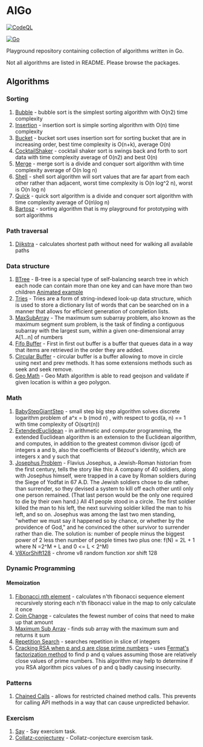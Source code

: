 # AlGo

[![CodeQL](https://github.com/bartossh/AlGo/actions/workflows/codeql.yml/badge.svg)](https://github.com/bartossh/AlGo/actions/workflows/codeql.yml)

[![Go](https://github.com/bartossh/AlGo/actions/workflows/go.yml/badge.svg)](https://github.com/bartossh/AlGo/actions/workflows/go.yml)

Playground repository containing collection of algorithms written in Go.

Not all algorithms are listed in README. Please browse the packages. 

## Algorithms

### Sorting

1. [Bubble](https://github.com/bartossh/AlGo/blob/main/bubblesort/bubblesort.go) - bubble sort is the simplest sorting algorithm with O(n2) time complexity
2. [Insertion](https://github.com/bartossh/AlGo/blob/main/insertionsort/insertionsort.go) - insertion sort is simple sorting algorithm with  O(n) time complexity
3. [Bucket](https://github.com/bartossh/AlGo/blob/main/bucketsort/bucketsort.go) - bucket sort uses insertion sort for sorting bucket that are in increasing order, best time complexity is O(n+k), average O(n)
4. [CocktailShaker](https://github.com/bartossh/AlGo/blob/main/cocktailshakersort/cocktailshakersort.go) - cocktail shaker sort is swings back and forth to sort data with time complexity average of 0(n2) and best 0(n)
5. [Merge](https://github.com/bartossh/AlGo/blob/main/mergesort/mergesort.go) - merge sort is a divide and conquer sort algorithm with time complexity average of O(n log n)
6. [Shell](https://github.com/bartossh/AlGo/blob/main/shellsort/shellsort.go) - shell sort algorithm will sort values that are far apart from each other rather than adjacent, worst time complexity is O(n log^2 n), worst is O(n log n)
7. [Quick](https://github.com/bartossh/AlGo/blob/main/quicksort/quicksort.go) - quick sort algorithm is a divide and conquer sort algorithm with time complexity average of O(n\log n)
8. [Bartosz](https://github.com/bartossh/AlGo/blob/main/bartoszsort/bartoszsort.go) - sorting algorithm that is my playground for prototyping with sort algorithms 

### Path traversal

1. [Dijkstra](https://github.com/bartossh/AlGo/blob/main/dijkstra/dijkstra.go) - calculates shortest path without need for walking all available paths


### Data structure
1. [BTree](https://github.com/bartossh/AlGo/blob/main/btree/btree.go) - B-tree is a special type of self-balancing search tree in which each node can contain more than one key and can have more than two children [Animated example](https://www.cs.usfca.edu/~galles/visualization/BTree.html)
2. [Tries](https://github.com/bartossh/AlGo/blob/main/tries/tries.go) - Tries are a form of string-indexed look-up data structure, which is used to store a dictionary list of words that can be searched on in a manner that allows for efficient generation of completion lists.
3. [MaxSubArray](https://github.com/bartossh/AlGo/blob/main/maximumsubarray/maximumsubarray.go) - The maximum sum subarray problem, also known as the maximum segment sum problem, is the task of finding a contiguous subarray with the largest sum, within a given one-dimensional array A[1...n] of numbers
4. [Fifo Buffer](https://github.com/bartossh/AlGo/blob/main/fifobuf/fifobuf.go) - First in first out buffer is a buffer that queues data in a way that items are retrieved in the order they are added.
5. [Circular Buffer](https://github.com/bartossh/AlGo/blob/main/circularbuf/circularbuf.go) - circular buffer is a buffer allowing to move in circle using next and prev methods. It has some extensions methods such as seek and seek remove.
6. [Geo Math](https://github.com/bartossh/AlGo/blob/main/geomath/geo.math.go) - Geo Math algorithm is able to read geojson and validate if given location is within a geo polygon.

### Math

1. [BabyStepGiantStep](https://github.com/bartossh/AlGo/blob/main/babystepgiantstep/babystepgiantstep.go) - small step big step algorithm solves discrete logarithm problem of a^x = b (mod n) , with respect to gcd(a, n) == 1 with time complexity of O(sqrt(n))
2. [ExtendedEuclidean](https://github.com/bartossh/AlGo/blob/main/extendedeuclidean/extendedeuclidean.go) - in arithmetic and computer programming, the extended Euclidean algorithm is an extension to the Euclidean algorithm, and computes, in addition to the greatest common divisor (gcd) of integers a and b, also the coefficients of Bézout's identity, which are integers x and y such that
3. [Josephus Problem](https://github.com/bartossh/AlGo/blob/main/josephusproblem/josephusproblem.go) - Flavius Josephus, a Jewish-Roman historian from the first century, tells the story like this: A company of 40 soldiers, along with Josephus himself, were trapped in a cave by Roman soldiers during the Siege of Yodfat in 67 A.D. The Jewish soldiers chose to die rather, than surrender, so they devised a system to kill off each other until only one person remained. (That last person would be the only one required to die by their own hand.) All 41 people stood in a circle. The first soldier killed the man to his left, the next surviving soldier killed the man to his left, and so on. Josephus was among the last two men standing, "whether we must say it happened so by chance, or whether by the providence of God," and he convinced the other survivor to surrender rather than die. The solution is: number of people minus  the biggest power of 2 less then number of people times two plus one: f(N) = 2L + 1 where N =2^M + L and 0 <= L < 2^M)
4. [V8XorShift128](https://github.com/bartossh/AlGo/blob/main/v8XorShift128/v8XorShift128.go) - chrome v8 random function xor shift 128 

### Dynamic Programming

#### Memoization

1. [Fibonacci nth element](https://github.com/bartossh/AlGo/blob/main/fibonacci/fibonacci.go) - calculates n'th fibonacci sequence element recursively storing each n'th fibonacci value in the map to only calculate it once
2. [Coin Change](https://github.com/bartossh/AlGo/blob/main/coinchange/coinchange.go) - calculates the fewest number of coins that need to make up that amount
3. [Maximum Sub Array](https://github.com/bartossh/AlGo/blob/main/maximumsubarray/maximumsubarray.go) - finds sub array with the maximum sum and returns it sum
4. [Repetition Search](https://github.com/bartossh/AlGo/blob/main/repetitionsearch/repetitionsearch.go) - searches repetition in slice of integers
5. [Cracking RSA when p and q are close prime numbers](https://github.com/bartossh/AlGo/blob/main/crackrsa/crackrsa.go) - uses [Fermat's factorization method](https://en.wikipedia.org/wiki/Fermat%27s_factorization_method) to find p and q values assuming those are relatively close values of prime numbers. This algorithm may help to determine if you RSA algorithm pics values of p and q badly causing insecurity.

### Patterns

1. [Chained Calls](https://github.com/bartossh/AlGo/blob/main/chainedcalls/chainedcalls.go) - allows for restricted chained method calls. This prevents for calling API methods in a way that can cause unpredicted behavior.


### Exercism

1. [Say](https://github.com/bartossh/AlGo/blob/main/say/say.go) - Say exercism task.
2. [Collatz-conjecturey](https://github.com/bartossh/AlGo/blob/main/collatz-conjecture/collatz-conjecture.go) - Collatz-conjecture exercism task.

